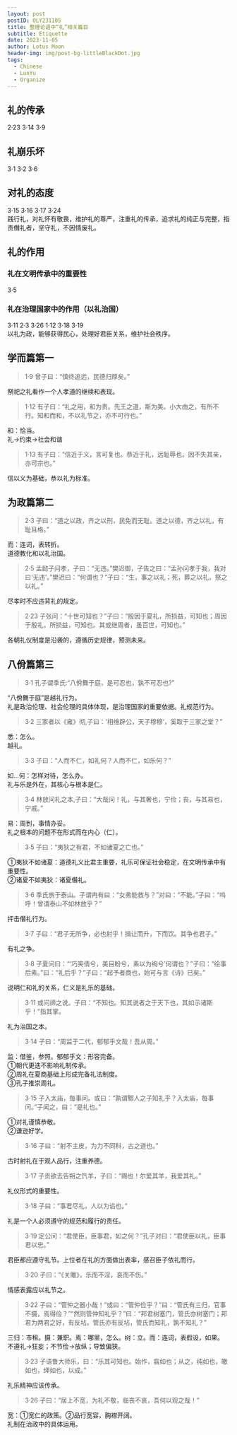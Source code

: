 ```yaml
---
layout: post
postID: OLY231105
title: 整理论语中“礼”相关篇目
subtitle: Etiquette
date: 2023-11-05
author: Lotus Moon
header-img: img/post-bg-littleBlackDot.jpg
tags:
  - Chinese
  - LunYu
  - Organize
---
```


## 礼的传承
2·23 3·14 3·9

## 礼崩乐坏
3·1 3·2 3·6

## 对礼的态度
3·15 3·16 3·17 3·24  
践行礼，对礼怀有敬畏，维护礼的尊严，注重礼的传承，追求礼的纯正与完整，指责僭礼者，坚守礼，不因情废礼。

## 礼的作用
### 礼在文明传承中的重要性
3·5

### 礼在治理国家中的作用（以礼治国）
3·11 2·3 3·26 1·12 3·18 3·19  
以礼为政，能够获得民心，处理好君臣关系，维护社会秩序。

## 学而篇第一
> 1·9 曾子曰：“慎终追远，民德归厚矣。”

祭祀之礼看作一个人孝道的继续和表现。

> 1·12 有子曰：“礼之用，和为贵。先王之道，斯为美。小大由之，有所不行。知和而和，不以礼节之，亦不可行也。”

和：恰当。  
礼->约束->社会和谐

> 1·13 有子曰：“信近于义，言可复也。恭近于礼，远耻辱也。因不失其亲，亦可宗也。”

信以义为基础，恭以礼为标准。

## 为政篇第二
> 2·3 子曰：“道之以政，齐之以刑，民免而无耻。道之以德，齐之以礼，有耻且格。”

而：连词，表转折。  
道德教化和以礼治国。

> 2·5 孟懿子问孝，子曰：“无违。”樊迟御，子告之曰：“孟孙问孝于我，我对曰‘无违’。”樊迟曰：“何谓也？”子曰：“生，事之以礼；死，葬之以礼，祭之以礼。”

尽孝时不应违背礼的规定。

> 2·23 子张问：“十世可知也？”子曰：“殷因于夏礼，所损益，可知也；周因于殷礼，所损益，可知也。其或继周者，虽百世，可知也。”

各朝礼仪制度是沿袭的，遵循历史规律，预测未来。

## 八佾篇第三
> 3·1 孔子谓季氏:“八佾舞于庭，是可忍也，孰不可忍也?”

“八佾舞于庭”是越礼行为。  
礼是政治伦理、社会伦理的具体体现，是治理国家的重要依据。礼规范行为。

> 3·2 三家者以《雍》彻,子曰：‘相维辟公，天子穆穆’，奚取于三家之堂？”

悉：怎么。  
越礼。

> 3·3 子曰：“人而不仁，如礼何？人而不仁，如乐何？”

如...何：怎样对待，怎么办。  
礼与乐是外在，其核心与根本是仁。

> 3·4 林放问礼之本,子曰：“大哉问！礼，与其奢也，宁俭；丧，与其易也，宁戚。”

易：周到，事情办妥。  
礼之根本的问题不在形式而在内心（仁）。

> 3·5 子曰：“夷狄之有君，不如诸夏之亡也。”

①夷狄不如诸夏：道德礼义比君主重要，礼乐可保证社会稳定，在文明传承中有重要性。  
②诸夏不如夷狄：诸夏僭礼。

> 3·6 季氏旅于泰山。子谓冉有曰：“女弗能救与？”对曰：“不能。”子曰：“呜呼！曾谓泰山不如林放乎？”

抨击僭礼行为。

> 3·7 子曰：“君子无所争，必也射乎！揖让而升，下而饮。其争也君子。”

有礼之争。

> 3·8 子夏问曰：“‘巧笑倩兮，美目盼兮，素以为绚兮’何谓也？”子曰：“绘事后素。”曰：“礼后乎？”子曰：“起予者商也，始可与言《诗》已矣。”

说明仁和礼的关系，仁义是礼乐的基础。

> 3·11 或问禘之说。子曰：“不知也。知其说者之于天下也，其如示诸斯乎！”指其掌。

礼为治国之本。

> 3·14 子曰：“周监于二代，郁郁乎文哉！吾从周。”

监：借鉴，参照。郁郁乎文：形容完备。  
①朝代更迭不影响礼制传承。  
②周礼在夏商基础上形成完备礼法制度。  
③孔子推崇周礼。

> 3·15 子入太庙，每事问。或曰：“孰谓鄹人之子知礼乎？入太庙，每事问。”子闻之，曰：“是礼也。”

①对礼谨慎恭敬。  
②谦逊好学。

> 3·16 子曰：“射不主皮，为力不同科，古之道也。”

古时射礼在于观人品行，注重养德。

> 3·17 子贡欲去告朔之饩羊，子曰：“赐也！尔爱其羊，我爱其礼。”

礼仪形式的重要性。

> 3·18 子曰：“事君尽礼，人以为谄也。”

礼是一个人必须遵守的规范和履行的责任。

> 3·19 定公问：“君使臣，臣事君，如之何？”孔子对曰：“君使臣以礼，臣事君以忠。”

君臣都应遵守礼节。上位者在礼的方面做出表率，感召臣子依礼而行。

> 3·20 子曰：“《关雎》，乐而不淫，哀而不伤。”

情感表露应以礼节之。

> 3·22 子曰：“管仲之器小哉！”或曰：“管仲俭乎？”曰：“管氏有三归，官事不摄，焉得俭？”“然则管仲知礼乎？”曰：“邦君树塞门，管氏亦树塞门；邦君为两君之好，有反坫。管氏亦有反坫，管氏而知礼，孰不知礼？”

三归：市租。摄：兼职。焉：哪里，怎么。树：立。而：连词，表假设，如果。  
不遵礼->狂妄；不节俭->放纵；导致偏狭。

> 3·23 子语鲁大师乐，曰：“乐其可知也。始作，翕如也；从之，纯如也，皦如也，绎如也，以成。”

礼乐精神应该传承。

> 3·26 子曰：“居上不宽，为礼不敬，临丧不哀，吾何以观之哉！”

宽：①宽仁的政策。②品行宽容，胸襟开阔。  
礼制在治政中的具体运用。